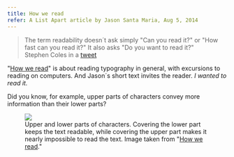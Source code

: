 ```yaml
---
title: How we read
refer: A List Apart article by Jason Santa Maria, Aug 5, 2014
---
```

<blockquote>
The term readability doesn´t ask simply "Can you read it?" or "How fast can you read it?" It also asks "Do you want to read it?"
<footer>Stephen Coles in a <a href="https://twitter.com/typographica/status/268091875746009088">tweet</a></footer>
</blockquote>

"[How we read](https://alistapart.com/article/how-we-read/)" is about reading typography in general, with excursions to reading on computers. And Jason´s short text invites the reader. *I wanted to read it.*

Did you know, for example, upper parts of characters convey more information than their lower parts?

<figure>
<img src="/img/upper-and-lower-characters.png">
<figcaption>Upper and lower parts of characters. Covering the lower part keeps the text readable, while covering the upper part makes it nearly impossible to read the text. Image taken from "<a href="https://alistapart.com/article/how-we-read/">How we read</a>."</figcaption>
</figure>

